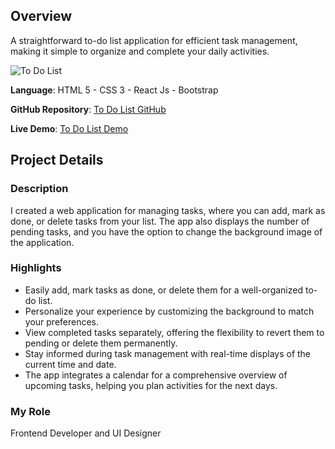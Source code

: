 ## Overview
A straightforward to-do list application for efficient task management, making it simple to organize and complete your daily activities.

![To Do List](https://i.ibb.co/HTQB0XR/todo-list.png)

**Language**: HTML 5 - CSS 3 - React Js - Bootstrap

**GitHub Repository**: [To Do List GitHub](https://github.com/emanuelpps/todoListEP)

**Live Demo**: [To Do List Demo](https://emanuelpps.github.io/todoListEP/)

## Project Details

### Description
I created a web application for managing tasks, where you can add, mark as done, or delete tasks from your list. The app also displays the number of pending tasks, and you have the option to change the background image of the application.

### Highlights
- Easily add, mark tasks as done, or delete them for a well-organized to-do list.
- Personalize your experience by customizing the background to match your preferences.
- View completed tasks separately, offering the flexibility to revert them to pending or delete them permanently.
- Stay informed during task management with real-time displays of the current time and date.
- The app integrates a calendar for a comprehensive overview of upcoming tasks, helping you plan activities for the next days.

### My Role
Frontend Developer and UI Designer
